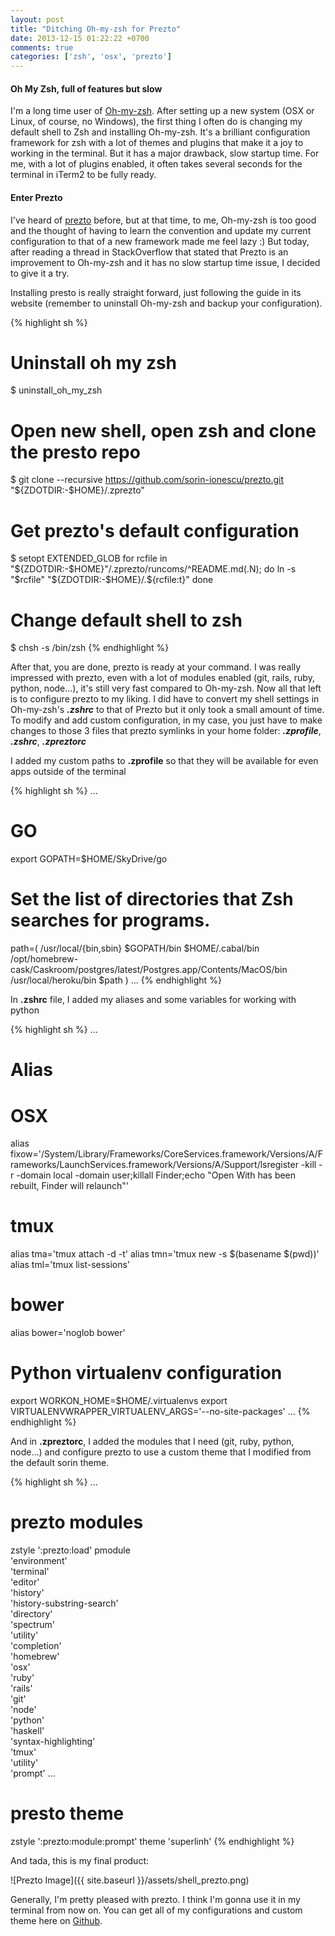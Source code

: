 ```yaml
---
layout: post
title: "Ditching Oh-my-zsh for Prezto"
date: 2013-12-15 01:22:22 +0700
comments: true
categories: ['zsh', 'osx', 'prezto']
---
```


#### Oh My Zsh, full of features but slow
I'm a long time user of [Oh-my-zsh](https://github.com/robbyrussell/oh-my-zsh). After setting up a new system (OSX or Linux, of course, no Windows), the first thing I often do is changing my default shell to Zsh and installing Oh-my-zsh. It's a brilliant configuration framework for zsh with a lot of themes and plugins that make it a joy to working in the terminal. But it has a major drawback, slow startup time. For me, with a lot of plugins enabled, it often takes several seconds for the terminal in iTerm2 to be fully ready.

#### Enter Prezto
I've heard of [prezto](https://github.com/sorin-ionescu/prezto) before, but at that time, to me, Oh-my-zsh is too good and the thought of having to learn the convention and update my current configuration to that of a new framework made me feel lazy :) But today, after reading a thread in StackOverflow that stated that Prezto is an improvement to Oh-my-zsh and it has no slow startup time issue, I decided to give it a try.

Installing presto is really straight forward, just following the guide in its website (remember to uninstall Oh-my-zsh and backup your configuration).

{% highlight sh %}
# Uninstall oh my zsh
$ uninstall_oh_my_zsh

# Open new shell, open zsh and clone the presto repo
$ git clone --recursive https://github.com/sorin-ionescu/prezto.git "${ZDOTDIR:-$HOME}/.zprezto"

# Get prezto's default configuration
$ setopt EXTENDED_GLOB
for rcfile in "${ZDOTDIR:-$HOME}"/.zprezto/runcoms/^README.md(.N); do
  ln -s "$rcfile" "${ZDOTDIR:-$HOME}/.${rcfile:t}"
done

# Change default shell to zsh
$ chsh -s /bin/zsh
{% endhighlight %}

After that, you are done, prezto is ready at your command. I was really impressed with prezto, even with a lot of modules enabled (git, rails, ruby, python, node...), it's still very fast compared to Oh-my-zsh. Now all that left is to configure prezto to my liking. I did have to convert my shell settings in Oh-my-zsh's ***.zshrc*** to that of Prezto but it only took a small amount of time. To modify and add custom configuration, in my case, you just have to make changes to those 3 files that prezto symlinks in your home folder: ***.zprofile***, ***.zshrc***, ***.zpreztorc***

I added my custom paths to **.zprofile** so that they will be available for even apps outside of the terminal

{% highlight sh %}
...
# GO
export GOPATH=$HOME/SkyDrive/go

# Set the list of directories that Zsh searches for programs.
path=(
  /usr/local/{bin,sbin}
  $GOPATH/bin
  $HOME/.cabal/bin
  /opt/homebrew-cask/Caskroom/postgres/latest/Postgres.app/Contents/MacOS/bin
  /usr/local/heroku/bin
  $path
)
...
{% endhighlight %}

In **.zshrc** file, I added my aliases and some variables for working with python

{% highlight sh %}
...
# Alias
# OSX
alias fixow='/System/Library/Frameworks/CoreServices.framework/Versions/A/Frameworks/LaunchServices.framework/Versions/A/Support/lsregister -kill -r -domain local -domain user;killall Finder;echo "Open With has been rebuilt, Finder will relaunch"'
# tmux
alias tma='tmux attach -d -t'
alias tmn='tmux new -s $(basename $(pwd))'
alias tml='tmux list-sessions'
# bower
alias bower='noglob bower'

# Python virtualenv configuration
export WORKON_HOME=$HOME/.virtualenvs
export VIRTUALENVWRAPPER_VIRTUALENV_ARGS='--no-site-packages'
...
{% endhighlight %}

And in **.zpreztorc**, I added the modules that I need (git, ruby, python, node...) and configure prezto to use a custom theme that I modified from the default sorin theme.

{% highlight sh %}
...
# prezto modules
zstyle ':prezto:load' pmodule \
  'environment' \
  'terminal' \
  'editor' \
  'history' \
  'history-substring-search' \
  'directory' \
  'spectrum' \
  'utility' \
  'completion' \
  'homebrew' \
  'osx' \
  'ruby' \
  'rails' \
  'git' \
  'node' \
  'python' \
  'haskell' \
  'syntax-highlighting' \
  'tmux' \
  'utility' \
  'prompt'
...
# presto theme
zstyle ':prezto:module:prompt' theme 'superlinh'
{% endhighlight %}


And tada, this is my final product:


![Prezto Image]({{ site.baseurl }}/assets/shell_prezto.png)

Generally, I'm pretty pleased with prezto. I think I'm gonna use it in my terminal from now on. You can get all of my configurations and custom theme here on [Github](https://github.com/linhmtran168/mac_dotfiles).
